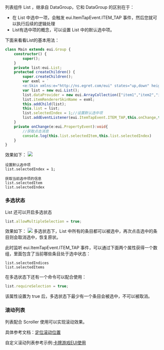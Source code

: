 列表组件 List ，继承自 DataGroup，它和 DataGroup 的区别在于：
* 在 List 中选中一项，会触发 eui.ItemTapEvent.ITEM_TAP 事件，然后您就可以执行后续的逻辑处理
* List有选中项的概念，可以设置 List 中的默认选中项。

下面来看看List的基本用法：
``` TypeScript
class Main extends eui.Group {
    constructor() {
        super();
    }
    private list:eui.List;
    protected createChildren() {
        super.createChildren();
        var exml = `
        <e:Skin xmlns:e="http://ns.egret.com/eui" states="up,down" height="50"> <e:Label text="{data}" textColor.down="0xFFFFFF" textColor.up="0x666666" horizontalCenter="0" verticalCenter="0"/> </e:Skin>`;
        var list = new eui.List();
        list.dataProvider = new eui.ArrayCollection(["item1","item2","item3"]);
        list.itemRendererSkinName = exml;
        this.addChild(list);
        this.list = list;
        list.selectedIndex = 1;//设置默认选中项
        list.addEventListener(eui.ItemTapEvent.ITEM_TAP,this.onChange,this);
    }
    private onChange(e:eui.PropertyEvent):void{
    	//获取点击消息
        console.log(this.list.selectedItem,this.list.selectedIndex)
    }
}
```
效果如下：
![](5604f13909a44.png)
~~~
设置默认选中项
list.selectedIndex = 1;
~~~
~~~
获取当前选中项的信息
list.selectedItem
list.selectedIndex
~~~
### 多选状态
 List 还可以开启多选状态
~~~ TypeScript
list.allowMultipleSelection = true;
~~~
效果如下：
![](5625d92835954.png)
多选状态下，List 中所有的条目都可以被选中，再次点击选中的条目则会取消选中，恢复原状。

此时监听 eui.ItemTapEvent.ITEM_TAP 事件，可以通过下面两个属性获得一个数组，里面包含了当前哪些条目处于选中状态：
~~~
list.selectedIndices
list.selectedItems
~~~
在多选状态下还有一个命令可以配合使用：
~~~ TypeScript
list.requireSelection = true;
~~~
该属性设置为 true 后，多选状态下最少有一个条目会被选中，不可以被取消。

### 滚动列表

列表配合 Scroller 使用可以实现滚动效果。

具体参考文档：[定位滚动位置](http://edn.egret.com/cn/docs/page/611#定位滚动位置)

自定义滚动列表参考示例:[卡牌游戏EUI使用](http://edn.egret.com/cn/article/index/id/833)